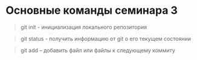 # Основные команды семинара 3

> git init - инициализация локального репозитория

> git status - получить информацию от git о его текущем состоянии

> git add – добавить файл или файлы к следующему коммиту